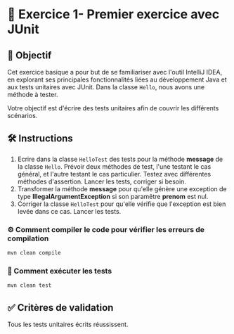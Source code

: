 # 📝 Exercice 1- Premier exercice avec JUnit

## 🎯 Objectif
Cet exercice basique a pour but de se familiariser avec l'outil IntelliJ IDEA, en explorant ses principales fonctionnalités liées au développement Java et aux tests unitaires avec JUnit.
Dans la classe `Hello`, nous avons une méthode à tester.

Votre objectif est d'écrire des tests unitaires afin de couvrir les différents scénarios.

## 🛠️ Instructions

1. Ecrire dans la classe `HelloTest` des tests pour la méthode **message** de la classe `Hello`. Prévoir deux méthodes de test, l'une testant le cas général, et l'autre testant le cas particulier. Testez avec différentes méthodes d'assertion. Lancer les tests, corriger si besoin. 
2. Transformer la méthode **message** pour qu'elle génère une exception de type **IllegalArgumentException** si son paramêtre **prenom** est nul.
3. Corriger la classe `HelloTest` pour qu'elle vérifie que l'exception est bien levée dans ce cas. Lancer les tests.

### ⚙️ Comment compiler le code pour vérifier les erreurs de compilation

```bash
mvn clean compile
```

### 🚀 Comment exécuter les tests

```bash
mvn clean test
```

## ✅ Critères de validation
Tous les tests unitaires écrits réussissent.
